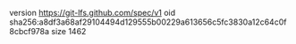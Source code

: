 version https://git-lfs.github.com/spec/v1
oid sha256:a8df3a68af29104494d129555b00229a613656c5fc3830a12c64c0f8cbcf978a
size 1462

